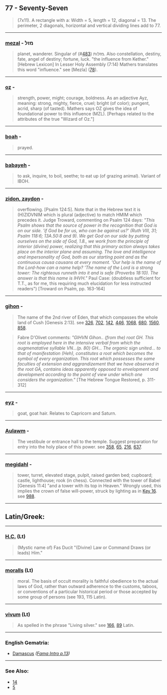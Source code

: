 ## 77 - Seventy-Seven
> (7x11). A rectangle with a: Width = 5, length = 12, diagonal = 13. The perimeter, 2 diagonals, horizontal and vertical dividing lines add to 77.

---

### [mezal](/keys/MZL) - מזל
> planet, wanderer. Singular of מזלות (#[483](483)). Also constellation, destiny, fate, angel of destiny; fortune, luck. "the influence from Kether." [Hebrew Lexicon] In Lesser Holy Assembly (7:14) Mathers translates this word "influence." see [Mezla] ([78](78)).

---

### [oz](/keys/OZ) - 
> strength, power, might; courage, boldness. As an adjective Ayz, meaning: strong, mighty, fierce, cruel; bright (of color); pungent, acrid, sharp (of tasted). Mathers says OZ gives the idea of foundational power to this influence (MZL). [Perhaps related to the attributes of the true "Wizard of Oz."]

---

### [boah](/keys/BOH) - 
> prayed.

---

### [babayeh](/keys/BOH) - 
> to ask, inquire, to boil, seethe; to eat up (of grazing animal). Variant of IBOH.

---

### [zidon, zaydon](/keys/ZIDVN) - 
> overflowing. [Psalm 124:5]. Note that in the Hebrew text it is (H)ZIDVNIM which is plural (adjective) to match HMIM which precedes it. Judge Troward, commenting on Psalm 124 days: *"This Psalm shows that the source of power in the recognition that God is on our side. 'if God be for us, who can be against us?' (Ruth VIII, 31; Psalm 118:6; 13A.50:8 and 9). We get God on our side by putting ourselves on the side of God, 1.8., we work from the principle of interior (divine) power, realizing that this primary action always takes place on the interior plane and assuming. The love and intelligence and impersonality of God, both as our starting point and as the continuous causa causans at every moment. 'Our help is the name of the Lord-how can a name help? 'The name of the Lord is a strong tower: The righteous runneth into it and is safe (Proverbs 18:10). The answer is that this name is IHVH."* Paul Case: (doubtless sufficient for T.T., as for me, this requiring much elucidation for less instructed readers") [Troward on Psalm, pp. 163-164]

---

### [gihon](/keys/GIHVN) - 
> The name of the 2nd river of Eden, that which compasses the whole land of Cush [Genesis 2:13]. see [326](326), [702](702), [142](142), [446](446), [1068](1068), [680](680), [1560](1560), [858](858).

> Fabre D'Olivet comments: *"GIHVN Gihon.. (from the) root GH. This root is employed here in the intensive verbal from which the augmenatative syllable VN...(p. 80) GH... The organic sign united... to that of manifestation (Heh), constitutes a root which becomes the symbol of every organization. This root which possesses the same faculties of extension and aggrandizement that we have observed in the root GA, contains ideas apparently opposed to envelopment and development according to the point of view under which one considers the organization."* [The Hebrew Tongue Restored, p. 311-312]

---

### [eyz](/keys/OZ) - 
> goat, goat hair. Relates to Capricorn and Saturn.

---

### [Aulawm](/keys/AVLM) - 
> The vestibule or entrance hall to the temple. Suggest preparation for entry into the holy place of this power. see [358](358), [65](65), [216](216), [637](637).

---

### [megidahl](/keys/MGDL) - 
> tower, turret, elevated stage, pulpit, raised garden bed; cupboard; castle, lighthouse; rook (in chess). Connected with the tower of Babel [Genesis 11:4] "and a tower with its top in Heaven." Wrongly used, this implies the crown of false will-power, struck by lighting as in [Key 16](16). see [988](988).

---

## Latin/Greek:

---

### [H.C.](/latin?word=H.C.) (Lt)
> (Mystic name of) Fas Ducit "(Divine) Law or Command Draws (or leads) Him."

---

### [moralls](/latin?word=moralls) (Lt)
> moral. The basis of occult morality is faithful obedience to the actual laws of God, rather than outward adherence to the customs, taboos, or conventions of a particular historical period or those accepted by some group of persons (see 193, 115 Latin).

---

### [vivum](/latin?word=vivum) (Lt)
> As spelled in the phrase "Living silver." see [166](166), [89](89) Latin.

---

### English Gematria:

- [Damascus](/english?word=Damascus) *([Fama Intro p.13](https://archive.org/stream/fameconfessionof00vaug#page/n13/mode/2up))*

---

### See Also:

- [14](14)
- [5](5)
